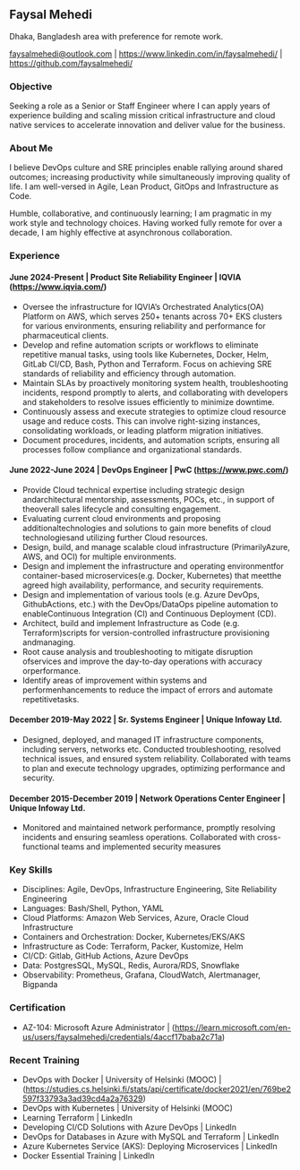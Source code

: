 ## Faysal Mehedi

Dhaka, Bangladesh area with preference for remote work.

faysalmehedi@outlook.com | https://www.linkedin.com/in/faysalmehedi/ | https://github.com/faysalmehedi/

### Objective

Seeking a role as a Senior or Staff Engineer where I can apply years of
experience building and scaling mission critical infrastructure and cloud
native services to accelerate innovation and deliver value for the business.

### About Me

I believe DevOps culture and SRE principles enable rallying around shared
outcomes; increasing productivity while simultaneously improving quality
of life. I am well-versed in Agile, Lean Product, GitOps and Infrastructure as Code.

Humble, collaborative, and continuously learning; I am pragmatic in my
work style and technology choices. Having worked fully remote for over a
decade, I am highly effective at asynchronous collaboration.

### Experience

#### June 2024-Present | Product Site Reliability Engineer | IQVIA (https://www.iqvia.com/)

- Oversee the infrastructure for IQVIA’s Orchestrated Analytics(OA) Platform on AWS, which serves 250+ tenants across 70+ EKS clusters for various environments, ensuring reliability and performance for pharmaceutical clients.
- Develop and refine automation scripts or workflows to eliminate repetitive manual tasks, using tools like Kubernetes, Docker, Helm, GitLab CI/CD, Bash, Python and Terraform. Focus on achieving SRE standards of reliability and efficiency through automation.
- Maintain SLAs by proactively monitoring system health, troubleshooting incidents, respond promptly to alerts, and collaborating with developers and stakeholders to resolve issues efficiently to minimize downtime.
- Continuously assess and execute strategies to optimize cloud resource usage and reduce costs. This can involve right-sizing instances, consolidating workloads, or leading platform migration initiatives.
- Document procedures, incidents, and automation scripts, ensuring all processes follow compliance and organizational standards.

#### June 2022-June 2024 | DevOps Engineer | PwC (https://www.pwc.com/)

- Provide Cloud technical expertise including strategic design andarchitectural mentorship, assessments, POCs, etc., in support of theoverall sales lifecycle and consulting engagement.
- Evaluating current cloud environments and proposing additionaltechnologies and solutions to gain more benefits of cloud technologiesand utilizing further Cloud resources.
- Design, build, and manage scalable cloud infrastructure (PrimarilyAzure, AWS, and OCI) for multiple environments.
- Design and implement the infrastructure and operating environmentfor container-based microservices(e.g. Docker, Kubernetes) that meetthe agreed high availability, performance, and security requirements.
- Design and implementation of various tools (e.g. Azure DevOps, GithubActions, etc.) with the DevOps/DataOps pipeline automation to enableContinuous Integration (CI) and Continuous Deployment (CD).
- Architect, build and implement Infrastructure as Code (e.g. Terraform)scripts for version-controlled infrastructure provisioning andmanaging.
- Root cause analysis and troubleshooting to mitigate disruption ofservices and improve the day-to-day operations with accuracy orperformance.
- Identify areas of improvement within systems and performenhancements to reduce the impact of errors and automate repetitivetasks.

#### December 2019-May 2022 | Sr. Systems Engineer | Unique Infoway Ltd.

- Designed, deployed, and managed IT infrastructure components, including servers, networks etc. Conducted troubleshooting, resolved technical issues, and ensured system reliability. Collaborated with teams to plan and execute technology upgrades, optimizing performance and security.

#### December 2015-December 2019 | Network Operations Center Engineer | Unique Infoway Ltd.

- Monitored and maintained network performance, promptly resolving incidents and ensuring seamless operations. Collaborated with cross-functional teams and implemented security measures


### Key Skills

- Disciplines: Agile, DevOps, Infrastructure Engineering, Site Reliability Engineering
- Languages: Bash/Shell, Python, YAML
- Cloud Platforms: Amazon Web Services, Azure, Oracle Cloud Infrastructure
- Containers and Orchestration: Docker, Kubernetes/EKS/AKS
- Infrastructure as Code: Terraform, Packer, Kustomize, Helm
- CI/CD: Gitlab, GitHub Actions, Azure DevOps
- Data: PostgresSQL, MySQL, Redis, Aurora/RDS, Snowflake
- Observability: Prometheus, Grafana, CloudWatch, Alertmanager, Bigpanda

### Certification

- AZ-104: Microsoft Azure Administrator | (https://learn.microsoft.com/en-us/users/faysalmehedi/credentials/4accf17baba2c71a)

### Recent Training

- DevOps with Docker | University of Helsinki (MOOC) | (https://studies.cs.helsinki.fi/stats/api/certificate/docker2021/en/769be2597f33793a3ad39cd4a2a76329)
- DevOps with Kubernetes | University of Helsinki (MOOC)
- Learning Terraform | LinkedIn
- Developing CI/CD Solutions with Azure DevOps | LinkedIn
- DevOps for Databases in Azure with MySQL and Terraform | LinkedIn
- Azure Kubernetes Service (AKS): Deploying Microservices | LinkedIn
- Docker Essential Training | LinkedIn
